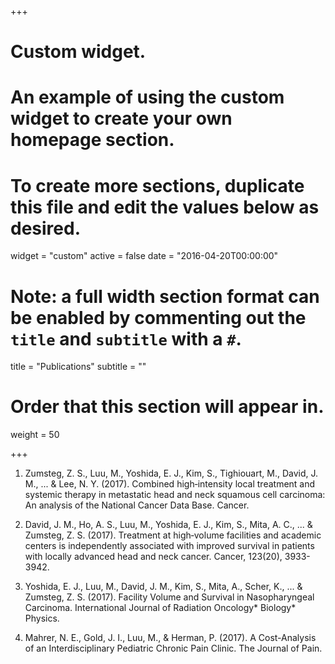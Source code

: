 +++
# Custom widget.
# An example of using the custom widget to create your own homepage section.
# To create more sections, duplicate this file and edit the values below as desired.
widget = "custom"
active = false
date = "2016-04-20T00:00:00"

# Note: a full width section format can be enabled by commenting out the `title` and `subtitle` with a `#`.
title = "Publications"
subtitle = ""

# Order that this section will appear in.
weight = 50

+++

1.	Zumsteg, Z. S., Luu, M., Yoshida, E. J., Kim, S., Tighiouart, M., David, J. M., ... & Lee, N. Y. (2017). Combined high‐intensity local treatment and systemic therapy in metastatic head and neck squamous cell carcinoma: An analysis of the National Cancer Data Base. Cancer.

2.	David, J. M., Ho, A. S., Luu, M., Yoshida, E. J., Kim, S., Mita, A. C., ... & Zumsteg, Z. S. (2017). Treatment at high‐volume facilities and academic centers is independently associated with improved survival in patients with locally advanced head and neck cancer. Cancer, 123(20), 3933-3942.

3.	Yoshida, E. J., Luu, M., David, J. M., Kim, S., Mita, A., Scher, K., ... & Zumsteg, Z. S. (2017). Facility Volume and Survival in Nasopharyngeal Carcinoma. International Journal of Radiation Oncology* Biology* Physics.

4.	Mahrer, N. E., Gold, J. I., Luu, M., & Herman, P. (2017). A Cost-Analysis of an Interdisciplinary Pediatric Chronic Pain Clinic. The Journal of Pain.
